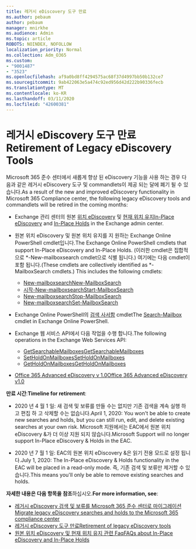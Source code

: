 ```yaml
---
title: 레거시 eDiscovery 도구 만료
ms.author: pebaum
author: pebaum
manager: mnirkhe
ms.audience: Admin
ms.topic: article
ROBOTS: NOINDEX, NOFOLLOW
localization_priority: Normal
ms.collection: Adm_O365
ms.custom:
- "9001487"
- "3523"
ms.openlocfilehash: af9a0bd8ff4294575ac68f37d4997bb50b132ce7
ms.sourcegitcommit: 9ab422063e5a474c92ed956d42d222b90336fecb
ms.translationtype: MT
ms.contentlocale: ko-KR
ms.lasthandoff: 03/11/2020
ms.locfileid: "42600381"
---
```

# <a name="retirement-of-legacy-ediscovery-tools"></a><span data-ttu-id="b633e-102">레거시 eDiscovery 도구 만료</span><span class="sxs-lookup"><span data-stu-id="b633e-102">Retirement of Legacy eDiscovery Tools</span></span>

<span data-ttu-id="b633e-103">Microsoft 365 준수 센터에서 새롭게 향상 된 eDiscovery 기능을 사용 하는 경우 다음과 같은 레거시 eDiscovery 도구 및 commandlets이 제공 되는 달에 폐기 될 수 있습니다.</span><span class="sxs-lookup"><span data-stu-id="b633e-103">As a result of the new and improved eDiscovery functionality in Microsoft 365 Compliance center, the following legacy eDiscovery tools and commandlets will be retired in the coming months:</span></span>

- <span data-ttu-id="b633e-104">Exchange 관리 센터의 원본 [위치 eDiscovery](https://docs.microsoft.com/exchange/security-and-compliance/in-place-ediscovery/in-place-ediscovery) 및 [현재 위치 유지](https://docs.microsoft.com/exchange/security-and-compliance/create-or-remove-in-place-holds)</span><span class="sxs-lookup"><span data-stu-id="b633e-104">[In-Place eDiscovery](https://docs.microsoft.com/exchange/security-and-compliance/in-place-ediscovery/in-place-ediscovery) and [In-Place Holds](https://docs.microsoft.com/exchange/security-and-compliance/create-or-remove-in-place-holds) in the Exchange admin center.</span></span>

- <span data-ttu-id="b633e-105">원본 위치 eDiscovery 및 원본 위치 유지를 지 원하는 Exchange Online PowerShell cmdlet입니다.</span><span class="sxs-lookup"><span data-stu-id="b633e-105">The Exchange Online PowerShell cmdlets that support In-Place eDiscovery and In-Place Holds.</span></span> <span data-ttu-id="b633e-106">(이러한 cmdlet은 집합적으로 \*-New-mailboxsearch cmdlet으로 식별 됩니다.) 여기에는 다음 cmdlet이 포함 됩니다.</span><span class="sxs-lookup"><span data-stu-id="b633e-106">(These cmdlets are collectively identified as \*-MailboxSearch cmdlets.) This includes the following cmdlets:</span></span>

    - [<span data-ttu-id="b633e-107">New-mailboxsearch</span><span class="sxs-lookup"><span data-stu-id="b633e-107">New-MailboxSearch</span></span>](https://docs.microsoft.com/powershell/module/exchange/policy-and-compliance-content-search/new-mailboxsearch)
    - [<span data-ttu-id="b633e-108">시작-New-mailboxsearch</span><span class="sxs-lookup"><span data-stu-id="b633e-108">Start-MailboxSearch</span></span>](https://docs.microsoft.com/powershell/module/exchange/policy-and-compliance-content-search/start-mailboxsearch)
    - [<span data-ttu-id="b633e-109">New-mailboxsearch</span><span class="sxs-lookup"><span data-stu-id="b633e-109">Stop-MailboxSearch</span></span>](https://docs.microsoft.com/powershell/module/exchange/policy-and-compliance-content-search/stop-mailboxsearch)
    - [<span data-ttu-id="b633e-110">New-mailboxsearch</span><span class="sxs-lookup"><span data-stu-id="b633e-110">Set-MailboxSearch</span></span>](https://docs.microsoft.com/powershell/module/exchange/policy-and-compliance-content-search/set-mailboxsearch)

- <span data-ttu-id="b633e-111">Exchange Online PowerShell의 [검색 사서함](https://docs.microsoft.com/powershell/module/exchange/mailboxes/search-mailbox?view=exchange-ps) cmdlet</span><span class="sxs-lookup"><span data-stu-id="b633e-111">The [Search-Mailbox](https://docs.microsoft.com/powershell/module/exchange/mailboxes/search-mailbox?view=exchange-ps) cmdlet in Exchange Online PowerShell.</span></span>
- <span data-ttu-id="b633e-112">Exchange 웹 서비스 API에서 다음 작업을 수행 합니다.</span><span class="sxs-lookup"><span data-stu-id="b633e-112">The following operations in the Exchange Web Services API:</span></span>
    - [<span data-ttu-id="b633e-113">GetSearchableMailboxes</span><span class="sxs-lookup"><span data-stu-id="b633e-113">GetSearchableMailboxes</span></span>](https://docs.microsoft.com/exchange/client-developer/web-service-reference/getsearchablemailboxes-operation)
    - [<span data-ttu-id="b633e-114">SetHoldOnMailboxes</span><span class="sxs-lookup"><span data-stu-id="b633e-114">SetHoldOnMailboxes</span></span>](https://docs.microsoft.com/exchange/client-developer/web-service-reference/setholdonmailboxes-operation)
    - [<span data-ttu-id="b633e-115">GetHoldOnMailboxes</span><span class="sxs-lookup"><span data-stu-id="b633e-115">GetHoldOnMailboxes</span></span>](https://docs.microsoft.com/exchange/client-developer/web-service-reference/getholdonmailboxes-operation)

- [<span data-ttu-id="b633e-116">Office 365 Advanced eDiscovery v 1.0</span><span class="sxs-lookup"><span data-stu-id="b633e-116">Office 365 Advanced eDiscovery v1.0</span></span>](https://docs.microsoft.com/microsoft-365/compliance/office-365-advanced-ediscovery)

<span data-ttu-id="b633e-117">**만료 시간**:</span><span class="sxs-lookup"><span data-stu-id="b633e-117">**Timeline for retirement**:</span></span>
- <span data-ttu-id="b633e-118">2020 년 4 월 1 일: 새 검색 및 보류를 만들 수는 없지만 기존 검색을 계속 실행 하 고 편집 하 고 삭제할 수는 없습니다.</span><span class="sxs-lookup"><span data-stu-id="b633e-118">April 1, 2020: You won't be able to create new searches and holds, but you can still run, edit, and delete existing searches at your own risk.</span></span> <span data-ttu-id="b633e-119">Microsoft 지원에서는 EAC에서 원본 위치 eDiscovery &가 더 이상 지원 되지 않습니다.</span><span class="sxs-lookup"><span data-stu-id="b633e-119">Microsoft Support will no longer support In-Place eDiscovery & Holds in the EAC.</span></span>

- <span data-ttu-id="b633e-120">2020 년 7 월 1 일: EAC의 원본 위치 eDiscovery &은 읽기 전용 모드로 설정 됩니다.</span><span class="sxs-lookup"><span data-stu-id="b633e-120">July 1, 2020: The In-Place eDiscovery & Holds functionality in the EAC will be placed in a read-only mode.</span></span> <span data-ttu-id="b633e-121">즉, 기존 검색 및 보류만 제거할 수 있습니다.</span><span class="sxs-lookup"><span data-stu-id="b633e-121">This means you'll only be able to remove existing searches and holds.</span></span>

<span data-ttu-id="b633e-122">**자세한 내용은 다음 항목을 참조**하십시오.</span><span class="sxs-lookup"><span data-stu-id="b633e-122">**For more information, see**:</span></span>

 - [<span data-ttu-id="b633e-123">레거시 eDiscovery 검색 및 보류를 Microsoft 365 준수 센터로 마이그레이션</span><span class="sxs-lookup"><span data-stu-id="b633e-123">Migrate legacy eDiscovery searches and holds to the Microsoft 365 compliance center</span></span>](https://docs.microsoft.com/microsoft-365/compliance/migrate-legacy-ediscovery-searches-and-holds)
 - [<span data-ttu-id="b633e-124">레거시 eDiscovery 도구 만료</span><span class="sxs-lookup"><span data-stu-id="b633e-124">Retirement of legacy eDiscovery tools</span></span>](https://docs.microsoft.com/microsoft-365/compliance/legacy-ediscovery-retirement)
 - [<span data-ttu-id="b633e-125">원본 위치 eDiscovery 및 현재 위치 유지 관련 Faq</span><span class="sxs-lookup"><span data-stu-id="b633e-125">FAQs about In-Place eDiscovery and In-Place Holds</span></span>](https://docs.microsoft.com/microsoft-365/compliance/legacy-ediscovery-retirement#faqs-about-in-place-ediscovery-and-in-place-holds)



